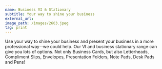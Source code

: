 ```yaml
---
name: Business VI & Stationary
subtitle: Your way to shine your business
external_url:
image_path: /images/2603.jpeg
tag: print
---
```


Use your way to shine your business and present your business in a more professional way--we could help. Our VI and business stationary range can give you lots of options. Not only Business Cards, but also Letterheads, Compliment Slips, Envelopes, Presentation Folders, Note Pads, Desk Pads and Pens\!
